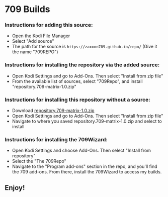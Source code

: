 # 709 Builds


### Instructions for adding this source:

<ul>
    <li>Open the Kodi File Manager</li>
    <li>Select "Add source"</li>
    <li>The path for the source is <code>https://zaxxon709.github.io/repo/</code> (Give it the name "709REPO")</li>
</ul>  



### Instructions for installing the repository via the added source:

<ul>
    <li>Open Kodi Settings and go to Add-Ons. Then select "Install from zip file"</li>
    <li>From the available list of sources, select "709Repo", and install "repository.709-matrix-1.0.zip"</li>
</ul>



### Instructions for installing this repository without a source:

<ul>
    <li>Download <a href="repository.709-matrix-1.0.zip?file=path/<?=$row['repository.709-matrix-1.0.zip']?>">repository.709-matrix-1.0.zip</a></li>
    <li>Open Kodi Settings and go to Add-Ons. Then select "Install from zip file"</li>
    <li>Navigate to where you saved repository.709-matrix-1.0.zip and select to install</li>
</ul>



### Instructions for installing the 709Wizard:

<ul>
    <li>Open Kodi Settings and choose Add-Ons. Then select "Install from repository"</li>
    <li>Select the "The 709Repo"</li>
    <li>Navigate to the "Program add-ons" section in the repo, and you'll find the 709 add-ons. From there, install the 709Wizard to access my builds.</li>
</ul>



## Enjoy!

